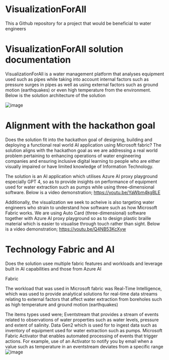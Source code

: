 # VisualizationForAll
This a Github repository for a project that would be beneficial to water engineers
# VisualizationForAll solution documentation
VisualizationForAll is a water management platform that analyses equipment used such as pipes while taking into account internal factors such as pressure surges in pipes as well as using external factors such as ground motion (earthquakes) or even high temperature from the environment.
Below is the solution architecture of the solution

![image](https://github.com/user-attachments/assets/09858649-67ae-47a6-bcd6-6886f175a27c)

# Alignment with the hackathon goal
Does the solution fit into the hackathon goal of designing, building and deploying a functional real world AI application using Microsoft fabric?
The solution aligns with the hackathon goal  as we are addressing a real world problem pertaining to enhancing operations of water  engineering companies and ensuring inclusive digital learning to people who are either  visually impaired or have limited knowledge of Information Technology.

The solution is an AI application which utilises Azure AI proxy playground especially GPT 4, so as to provide insights on performance of equipment used for water extraction such as pumps while using three-dimensional software.
Below is a video demonstration;
https://youtu.be/YaWbm4kgBLE

Additionally, the  visualization we seek to acheive is also targeting water engineers who strain to understand how software such as how Microsoft Fabric works. We are using Auto Card (three-dimensional) software together with Azure AI proxy playground so as to design plastic braille material which is easier to visualise through touch rather than sight.
Below is a video demonstration;
https://youtu.be/Q4NB53KcXyw 

# Technology Fabric and AI
Does the solution usee multiple fabric features and workloads and leverage built in AI capabilities and those from Azure AI

Fabric

The workload that was used in Microsoft fabric was Real-Time Intelligence, which was used to provide  analytical solutions for real-time data streams relating  to external factors that affect water extraction from boreholes  such as high temperature and ground motion (earthquakes)

The items types used were;
Eventstream  that provides  a stream of events related to observations of water properties such as water levels, pressure and extent of salinity.
Data Gen2  which is used for to ingest data such as inventory of equipment used for water extraction such as pumps.
Microsoft Fabric Activator  that enables automated processing of events that trigger actions. For example, use of an  Activator to notify you by email when a value such as temperature  in an eventstream deviates from a specific range 
![image](https://github.com/user-attachments/assets/987c97f1-ef77-4c7d-97c9-3e47e7266aef)

